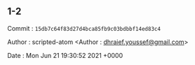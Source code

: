 ## 1-2 

 Commit : `15db7c64f83d27d4bca85fb9c03bdbbf14ed83c4`

 Author : scripted-atom <Author : dhraief.youssef@gmail.com> 

 Date 	: Mon Jun 21 19:30:52 2021 +0000 

